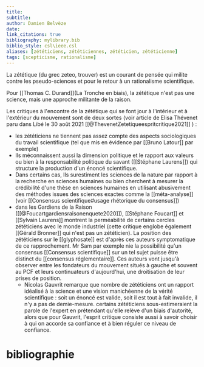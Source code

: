 ```yaml
---
title: 
subtitle:
author: Damien Belvèze
date: 
link_citations: true
bibliography: mylibrary.bib
biblio_style: csl\ieee.csl
aliases: [zététiciens, zététiciennes, zététicien, zététicienne]
tags: [scepticisme, rationalisme]
---
```


La zététique (du grec zeteo, trouver) est un courant de pensée qui milite contre les pseudo-sciences et pour le retour à un rationalisme scientifique. 

Pour [[Thomas C. Durand]](La Tronche en biais), la zététique n'est pas une science, mais une approche militante de la raison.

Les critiques à l'encontre de la zététique qui se font jour à l'intérieur et à l'extérieur du mouvement sont de deux sortes (voir article de Elisa Thévenet paru dans Libé le 30 août 2021 [[@ThevenetZetetiqueespritcritique2021]] ) : 

- les zététiciens ne tiennent pas assez compte des aspects sociologiques du travail scientifique (tel que mis en évidence par [[Bruno Latour]] par exemple)
- Ils méconnaissent aussi la dimension politique et le rapport aux valeurs ou bien à la responsabilité politique du savant ([[Stéphane Laurens]]) qui structure la production d'un énoncé scientifique. 
- Dans certains cas, Ils surestiment les sciences de la nature par rapport à la recherche en sciences humaines ou bien cherchent à mesurer la crédibilité d'une thèse en sciences humaines en utilisant abusivement des méthodes issues des sciences exactes comme la [[méta-analyse]] (voir [[Consensus scientifique#usage rhétorique du consensus]])
- dans les Gardiens de la Raison ([[@Foucartgardiensraisonenquete2020]]), [[Stéphane Foucart]] et [[Sylvain Laurens]] montrent la perméabilité de certains cercles zététiciens avec le monde industriel (cette critique englobe également [[Gérald Bronner]] qui n'est pas un zététicien). La position des zététiciens sur le [[glyphosate]] est d'après ces auteurs symptomatique de ce rapprochement.  Mr Sam par exemple nie la possibilité qu'un consensus [[Consensus scientifique]] sur un tel sujet puisse être distinct du [[consensus réglementaire]].  Ces auteurs vont jusqu'à observer entre les fondateurs du mouvement situés à gauche et souvent au PCF et leurs continuateurs d'aujourd'hui, une droitisation de leur prises de position.
  - Nicolas Gauvrit remarque que nombre de zététiciens ont un rapport idéalisé à la science et une vision manichéenne de la vérité scientifique : soit un énoncé est valide, soit il est tout à fait invalide, il n'y a pas de demie-mesure. certains zététiciens sous-estimeraient la parole de l'expert en prétendant qu'elle relève d'un biais d'autorité, alors que pour Gauvrit, l'esprit critique consiste aussi à savoir choisir à qui on accorde sa confiance et à bien réguler ce niveau de confiance. 




# bibliographie

